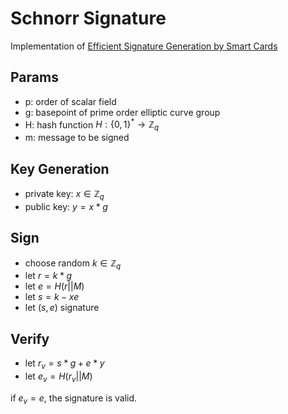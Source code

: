 # Schnorr Signature
Implementation of [Efficient Signature Generation by Smart Cards](https://link.springer.com/article/10.1007/BF00196725)

## Params

- p: order of scalar field
- g: basepoint of prime order elliptic curve group
- H: hash function $H: \{0,1\}^* \rightarrow \mathbb Z_q$
- m: message to be signed

## Key Generation

- private key: $x \in \mathbb Z_q$
- public key: $y = x * g$

## Sign

- choose random $k \in \mathbb Z_q$
- let $r = k * g$
- let $e = H(r || M)$
- let $s = k - xe$
- let $(s, e)$ signature

## Verify

- let $r_v = s * g + e * y$
- let $e_v = H(r_v || M)$

if $e_v = e$, the signature is valid.

